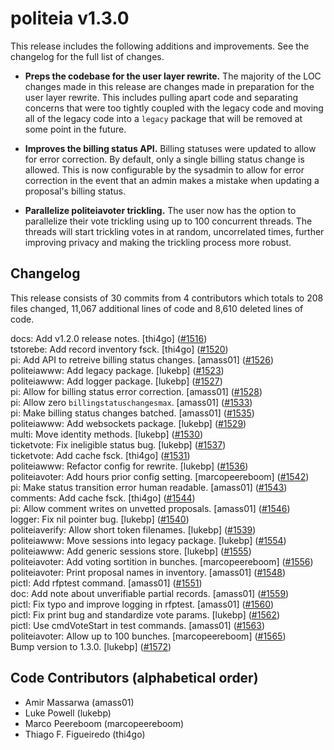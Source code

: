 politeia v1.3.0
====

This release includes the following additions and improvements. See the
changelog for the full list of changes.

- **Preps the codebase for the user layer rewrite.** The majority of the LOC
  changes made in this release are changes made in preparation for the user
  layer rewrite. This includes pulling apart code and separating concerns that
  were too tightly coupled with the legacy code and moving all of the legacy
  code into a `legacy` package that will be removed at some point in the
  future.

- **Improves the billing status API.** Billing statuses were updated to allow
  for error correction. By default, only a single billing status change is
  allowed. This is now configurable by the sysadmin to allow for error
  correction in the event that an admin makes a mistake when updating a
  proposal's billing status.

- **Parallelize politeiavoter trickling.** The user now has the option to
  parallelize their vote trickling using up to 100 concurrent threads. The
  threads will start trickling votes in at random, uncorrelated times, further
  improving privacy and making the trickling process more robust.

## Changelog

This release consists of 30 commits from 4 contributors which totals to 208
files changed, 11,067 additional lines of code and 8,610 deleted lines of code.

docs: Add v1.2.0 release notes. [thi4go] ([#1516](https://github.com/decred/politeia/pull/1516))  
tstorebe: Add record inventory fsck. [thi4go] ([#1520](https://github.com/decred/politeia/pull/1520))  
pi: Add API to retreive billing status changes. [amass01] ([#1526](https://github.com/decred/politeia/pull/1526))  
politeiawww: Add legacy package. [lukebp] ([#1523](https://github.com/decred/politeia/pull/1523))  
politeiawww: Add logger package. [lukebp] ([#1527](https://github.com/decred/politeia/pull/1527))  
pi: Allow for billing status error correction. [amass01] ([#1528](https://github.com/decred/politeia/pull/1528))  
pi: Allow zero `billingstatuschangesmax`. [amass01] ([#1533](https://github.com/decred/politeia/pull/1533))  
pi: Make billing status changes batched. [amass01] ([#1535](https://github.com/decred/politeia/pull/1535))  
politeiawww: Add websockets package. [lukebp] ([#1529](https://github.com/decred/politeia/pull/1529))  
multi: Move identity methods. [lukebp] ([#1530](https://github.com/decred/politeia/pull/1530))  
ticketvote: Fix ineligible status bug. [lukebp] ([#1537](https://github.com/decred/politeia/pull/1537))  
ticketvote: Add cache fsck. [thi4go] ([#1531](https://github.com/decred/politeia/pull/1531))  
politeiawww: Refactor config for rewrite. [lukebp] ([#1536](https://github.com/decred/politeia/pull/1536))  
politeiavoter: Add hours prior config setting. [marcopeereboom] ([#1542](https://github.com/decred/politeia/pull/1542))  
pi: Make status transition error human readable. [amass01] ([#1543](https://github.com/decred/politeia/pull/1543))  
comments: Add cache fsck. [thi4go] ([#1544](https://github.com/decred/politeia/pull/1544))  
pi: Allow comment writes on unvetted proposals. [amass01] ([#1546](https://github.com/decred/politeia/pull/1546))  
logger: Fix nil pointer bug. [lukebp] ([#1540](https://github.com/decred/politeia/pull/1540))  
politeiaverify: Allow short token filenames. [lukebp] ([#1539](https://github.com/decred/politeia/pull/1539))  
politeiawww: Move sessions into legacy package. [lukebp] ([#1554](https://github.com/decred/politeia/pull/1554))  
politeiawww: Add generic sessions store. [lukebp] ([#1555](https://github.com/decred/politeia/pull/1555))  
politeiavoter: Add voting sortition in bunches. [marcopeereboom] ([#1556](https://github.com/decred/politeia/pull/1556))  
politeiavoter: Print proposal names in inventory. [amass01] ([#1548](https://github.com/decred/politeia/pull/1548))  
pictl: Add rfptest command. [amass01] ([#1551](https://github.com/decred/politeia/pull/1551))  
doc: Add note about unverifiable partial records. [amass01] ([#1559](https://github.com/decred/politeia/pull/1559))  
pictl: Fix typo and improve logging in rfptest. [amass01] ([#1560](https://github.com/decred/politeia/pull/1560))  
pictl: Fix print bug and standardize vote params. [lukebp] ([#1562](https://github.com/decred/politeia/pull/1562))  
pictl: Use cmdVoteStart in test commands. [amass01] ([#1563](https://github.com/decred/politeia/pull/1563))  
politeiavoter: Allow up to 100 bunches. [marcopeereboom] ([#1565](https://github.com/decred/politeia/pull/1565))  
Bump version to 1.3.0. [lukebp] ([#1572](https://github.com/decred/politeia/pull/1572))  

## Code Contributors (alphabetical order)

- Amir Massarwa (amass01)
- Luke Powell (lukebp)
- Marco Peereboom (marcopeereboom)
- Thiago F. Figueiredo (thi4go)
